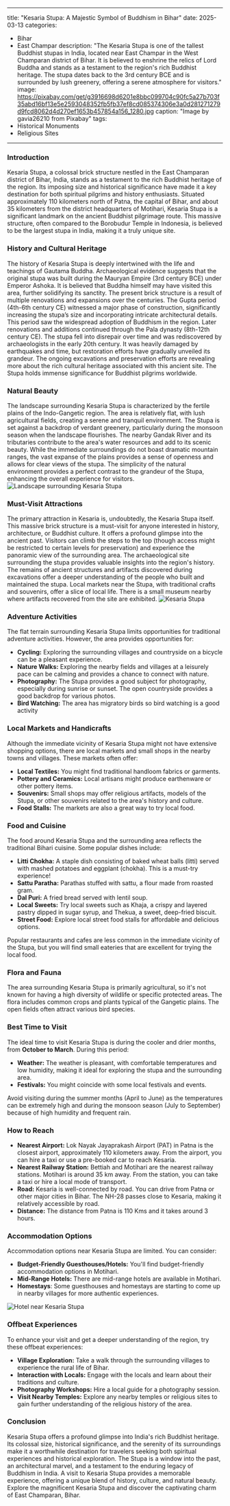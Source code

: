 
---
title: "Kesaria Stupa: A Majestic Symbol of Buddhism in Bihar"
date: 2025-03-13
categories:
  - Bihar
  - East Champar
description: "The Kesaria Stupa is one of the tallest Buddhist stupas in India, located near East Champar in the West Champaran district of Bihar. It is believed to enshrine the relics of Lord Buddha and stands as a testament to the region's rich Buddhist heritage. The stupa dates back to the 3rd century BCE and is surrounded by lush greenery, offering a serene atmosphere for visitors."
image: https://pixabay.com/get/g3916698d6201e8bbc099704c90fc5a27b703f35abd16bf13e5e2593048352fb5fb37ef8cd085374306e3a0d281271279d9fcd8062d4d270ef1653b457854a156_1280.jpg
caption: "Image by gavia26210 from Pixabay"
tags: 
  - Historical Monuments
  - Religious Sites
---


### **Introduction**

Kesaria Stupa, a colossal brick structure nestled in the East Champaran district of Bihar, India, stands as a testament to the rich Buddhist heritage of the region.  Its imposing size and historical significance have made it a key destination for both spiritual pilgrims and history enthusiasts. Situated approximately 110 kilometers north of Patna, the capital of Bihar, and about 35 kilometers from the district headquarters of Motihari, Kesaria Stupa is a significant landmark on the ancient Buddhist pilgrimage route. This massive structure, often compared to the Borobudur Temple in Indonesia, is believed to be the largest stupa in India, making it a truly unique site.

### **History and Cultural Heritage**

The history of Kesaria Stupa is deeply intertwined with the life and teachings of Gautama Buddha. Archaeological evidence suggests that the original stupa was built during the Mauryan Empire (3rd century BCE) under Emperor Ashoka. It is believed that Buddha himself may have visited this area, further solidifying its sanctity. The present brick structure is a result of multiple renovations and expansions over the centuries. The Gupta period (4th-6th century CE) witnessed a major phase of construction, significantly increasing the stupa’s size and incorporating intricate architectural details.  This period saw the widespread adoption of Buddhism in the region. Later renovations and additions continued through the Pala dynasty (8th-12th century CE).  The stupa fell into disrepair over time and was rediscovered by archaeologists in the early 20th century. It was heavily damaged by earthquakes and time, but restoration efforts have gradually unveiled its grandeur. The ongoing excavations and preservation efforts are revealing more about the rich cultural heritage associated with this ancient site.  The Stupa holds immense significance for Buddhist pilgrims worldwide.

### **Natural Beauty**

The landscape surrounding Kesaria Stupa is characterized by the fertile plains of the Indo-Gangetic region. The area is relatively flat, with lush agricultural fields, creating a serene and tranquil environment.  The Stupa is set against a backdrop of verdant greenery, particularly during the monsoon season when the landscape flourishes. The nearby Gandak River and its tributaries contribute to the area's water resources and add to its scenic beauty. While the immediate surroundings do not boast dramatic mountain ranges, the vast expanse of the plains provides a sense of openness and allows for clear views of the stupa. The simplicity of the natural environment provides a perfect contrast to the grandeur of the Stupa, enhancing the overall experience for visitors.  <img src="placeholder_image_for_nearby_landscape.jpg" alt="Landscape surrounding Kesaria Stupa">

### **Must-Visit Attractions**

The primary attraction in Kesaria is, undoubtedly, the Kesaria Stupa itself. This massive brick structure is a must-visit for anyone interested in history, architecture, or Buddhist culture. It offers a profound glimpse into the ancient past. Visitors can climb the steps to the top (though access might be restricted to certain levels for preservation) and experience the panoramic view of the surrounding area.  The archaeological site surrounding the stupa provides valuable insights into the region's history. The remains of ancient structures and artifacts discovered during excavations offer a deeper understanding of the people who built and maintained the stupa. Local markets near the Stupa, with traditional crafts and souvenirs, offer a slice of local life. There is a small museum nearby where artifacts recovered from the site are exhibited. <img src="placeholder_image_for_Kesaria_Stupa.jpg" alt="Kesaria Stupa">

### **Adventure Activities**

The flat terrain surrounding Kesaria Stupa limits opportunities for traditional adventure activities. However, the area provides opportunities for:

*   **Cycling:** Exploring the surrounding villages and countryside on a bicycle can be a pleasant experience.
*   **Nature Walks:**  Exploring the nearby fields and villages at a leisurely pace can be calming and provides a chance to connect with nature.
*   **Photography:** The Stupa provides a good subject for photography, especially during sunrise or sunset. The open countryside provides a good backdrop for various photos.
*   **Bird Watching:** The area has migratory birds so bird watching is a good activity

### **Local Markets and Handicrafts**

Although the immediate vicinity of Kesaria Stupa might not have extensive shopping options, there are local markets and small shops in the nearby towns and villages. These markets often offer:

*   **Local Textiles:**  You might find traditional handloom fabrics or garments.
*   **Pottery and Ceramics:**  Local artisans might produce earthenware or other pottery items.
*   **Souvenirs:**  Small shops may offer religious artifacts, models of the Stupa, or other souvenirs related to the area's history and culture.
*   **Food Stalls:** The markets are also a great way to try local food.

### **Food and Cuisine**

The food around Kesaria Stupa and the surrounding area reflects the traditional Bihari cuisine. Some popular dishes include:

*   **Litti Chokha:** A staple dish consisting of baked wheat balls (litti) served with mashed potatoes and eggplant (chokha). This is a must-try experience!
*   **Sattu Paratha:**  Parathas stuffed with sattu, a flour made from roasted gram.
*   **Dal Puri:**  A fried bread served with lentil soup.
*   **Local Sweets:**  Try local sweets such as Khaja, a crispy and layered pastry dipped in sugar syrup, and Thekua, a sweet, deep-fried biscuit.
*   **Street Food:**  Explore local street food stalls for affordable and delicious options.

Popular restaurants and cafes are less common in the immediate vicinity of the Stupa, but you will find small eateries that are excellent for trying the local food.

### **Flora and Fauna**

The area surrounding Kesaria Stupa is primarily agricultural, so it's not known for having a high diversity of wildlife or specific protected areas. The flora includes common crops and plants typical of the Gangetic plains. The open fields often attract various bird species.

### **Best Time to Visit**

The ideal time to visit Kesaria Stupa is during the cooler and drier months, from **October to March**. During this period:

*   **Weather:**  The weather is pleasant, with comfortable temperatures and low humidity, making it ideal for exploring the stupa and the surrounding area.
*   **Festivals:** You might coincide with some local festivals and events.

Avoid visiting during the summer months (April to June) as the temperatures can be extremely high and during the monsoon season (July to September) because of high humidity and frequent rain.

### **How to Reach**

*   **Nearest Airport:** Lok Nayak Jayaprakash Airport (PAT) in Patna is the closest airport, approximately 110 kilometers away. From the airport, you can hire a taxi or use a pre-booked car to reach Kesaria.
*   **Nearest Railway Station:**  Bettiah and Motihari are the nearest railway stations. Motihari is around 35 km away. From the station, you can take a taxi or hire a local mode of transport.
*   **Road:** Kesaria is well-connected by road.  You can drive from Patna or other major cities in Bihar. The NH-28 passes close to Kesaria, making it relatively accessible by road.
*  **Distance:** The distance from Patna is 110 Kms and it takes around 3 hours.

### **Accommodation Options**

Accommodation options near Kesaria Stupa are limited. You can consider:

*   **Budget-Friendly Guesthouses/Hotels:** You'll find budget-friendly accommodation options in Motihari.
*   **Mid-Range Hotels:** There are mid-range hotels are available in Motihari.
*   **Homestays**: Some guesthouses and homestays are starting to come up in nearby villages for more authentic experiences.

<img src="placeholder_image_for_accommodation.jpg" alt="Hotel near Kesaria Stupa">

### **Offbeat Experiences**

To enhance your visit and get a deeper understanding of the region, try these offbeat experiences:

*   **Village Exploration:**  Take a walk through the surrounding villages to experience the rural life of Bihar.
*   **Interaction with Locals:** Engage with the locals and learn about their traditions and culture.
*   **Photography Workshops:** Hire a local guide for a photography session.
*   **Visit Nearby Temples:** Explore any nearby temples or religious sites to gain further understanding of the religious history of the area.

### **Conclusion**

Kesaria Stupa offers a profound glimpse into India's rich Buddhist heritage. Its colossal size, historical significance, and the serenity of its surroundings make it a worthwhile destination for travelers seeking both spiritual experiences and historical exploration. The Stupa is a window into the past, an architectural marvel, and a testament to the enduring legacy of Buddhism in India.  A visit to Kesaria Stupa provides a memorable experience, offering a unique blend of history, culture, and natural beauty.  Explore the magnificent Kesaria Stupa and discover the captivating charm of East Champaran, Bihar.


